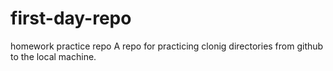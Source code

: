 # first-day-repo
homework practice repo
A repo for practicing clonig directories from github to the local machine.
